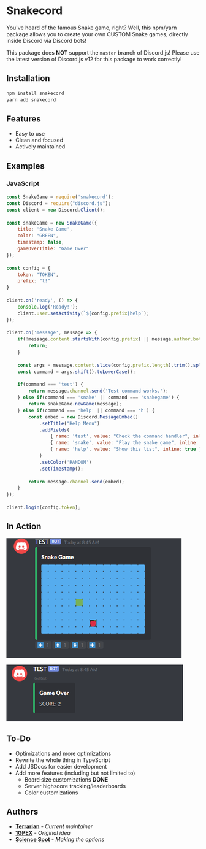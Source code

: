 # Snakecord

You've heard of the famous Snake game, right? Well, this npm/yarn package allows you to create your own CUSTOM Snake games, directly inside Discord via Discord bots!

This package does **NOT** support the `master` branch of Discord.js! Please use the latest version of Discord.js v12 for this package to work correctly!

## Installation

```bash
npm install snakecord
yarn add snakecord
```

## Features
- Easy to use
- Clean and focused
- Actively maintained

## Examples
### JavaScript
```js
const SnakeGame = require('snakecord');
const Discord = require("discord.js");
const client = new Discord.Client();

const snakeGame = new SnakeGame({
    title: 'Snake Game',
    color: "GREEN",
    timestamp: false,
    gameOverTitle: "Game Over"
});

const config = {
    token: "TOKEN",
    prefix: "t!"
}

client.on('ready', () => {
    console.log('Ready!');
    client.user.setActivity(`${config.prefix}help`);
});

client.on('message', message => {
    if(!message.content.startsWith(config.prefix) || message.author.bot) {
        return;
    }

    const args = message.content.slice(config.prefix.length).trim().split(/ +/);
    const command = args.shift().toLowerCase();

    if(command === 'test') {
        return message.channel.send('Test command works.');
    } else if(command === 'snake' || command === 'snakegame') {
        return snakeGame.newGame(message);
    } else if(command === 'help' || command === 'h') {
        const embed = new Discord.MessageEmbed()
            .setTitle("Help Menu")
            .addFields(
                { name: 'test', value: "Check the command handler", inline: true },
                { name: 'snake', value: "Play the snake game", inline: true },
                { name: 'help', value: "Show this list", inline: true }
            )
            .setColor('RANDOM')
            .setTimestamp();

        return message.channel.send(embed);
    }
});

client.login(config.token);
```

## In Action
![1](/images/1.PNG)

![2](/images/2.PNG)

## To-Do
- Optimizations and more optimizations
- Rewrite the whole thing in TypeScript
- Add JSDocs for easier development
- Add more features (including but not limited to)
    - ~~Board size customizations~~ **DONE**
    - Server highscore tracking/leaderboards
    - Color customizations

## Authors
* **[Terrarian](https://github.com/Terra-rian/snakecord)** - *Current maintainer*
* **[1GPEX](https://github.com/1GPEX)** - *Original idea*
* **[Science Spot](https://github.com/Scientific-Guy)** - *Making the options*